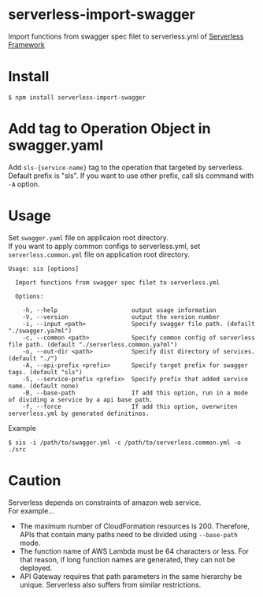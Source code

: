 # serverless-import-swagger
Import functions from swagger spec filet to serverless.yml of [Serverless Framework](https://serverless.com/)  

# Install

```
$ npm install serverless-import-swagger
```

# Add tag to Operation Object in swagger.yaml
Add `sls-{service-name}` tag to the operation that targeted by serverless.  
Default prefix is "sls". If you want to use other prefix, call sls command with `-A` option.  

# Usage
Set `swagger.yaml` file on applicaion root directory.  
If you want to apply common configs to serverless.yml, set `serverless.common.yml` file on application root directory.   

```
Usage: sis [options]

  Import functions from swagger spec filet to serverless.yml

  Options:

    -h, --help                     output usage information
    -V, --version                  output the version number
    -i, --input <path>             Specify swagger file path. (defailt "./swagger.ya?ml")
    -c, --common <path>            Specify common config of serverless file path. (default "./serverless.common.ya?ml")
    -o, --out-dir <path>           Specify dist directory of services. (default "./")
    -A, --api-prefix <prefix>      Specify target prefix for swagger tags. (default "sls")
    -S, --service-prefix <prefix>  Specify prefix that added service name. (default none)
    -B, --base-path                If add this option, run in a mode of dividing a service by a api base path.
    -f, --force                    If add this option, overwriten serverless.yml by generated definitinos.
```

Example
```
$ sis -i /path/to/swagger.yml -c /path/to/serverless.common.yml -o ./src
```

# Caution
Serverless depends on constraints of amazon web service.  
For example...

+ The maximum number of CloudFormation resources is 200. Therefore, APIs that contain many paths need to be divided using `--base-path` mode.
+ The function name of AWS Lambda must be 64 characters or less. For that reason, if long function names are generated, they can not be deployed.
+ API Gateway requires that path parameters in the same hierarchy be unique. Serverless also suffers from similar restrictions.
